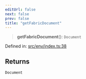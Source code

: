```yaml
---
editUrl: false
next: false
prev: false
title: "getFabricDocument"
---
```


> **getFabricDocument**(): `Document`

Defined in: [src/env/index.ts:38](https://github.com/fabricjs/fabric.js/blob/8748628df7e9de00ba77413bfc3ad9e9fe9d4f30/src/env/index.ts#L38)

## Returns

`Document`
